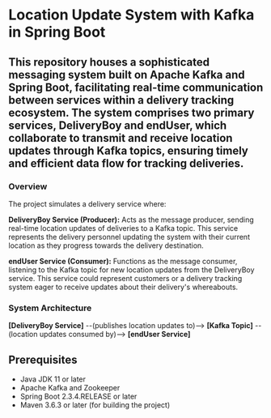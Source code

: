 # Location Update System with Kafka in Spring Boot

## This repository houses a sophisticated messaging system built on Apache Kafka and Spring Boot, facilitating real-time communication between services within a delivery tracking ecosystem. The system comprises two primary services, DeliveryBoy and endUser, which collaborate to transmit and receive location updates through Kafka topics, ensuring timely and efficient data flow for tracking deliveries.

### Overview
The project simulates a delivery service where:

**DeliveryBoy Service (Producer):** Acts as the message producer, sending real-time location updates of deliveries to a Kafka topic. This service represents the delivery personnel updating the system with their current location as they progress towards the delivery destination.

**endUser Service (Consumer):** Functions as the message consumer, listening to the Kafka topic for new location updates from the DeliveryBoy service. This service could represent customers or a delivery tracking system eager to receive updates about their delivery's whereabouts.

### System Architecture

**[DeliveryBoy Service]** --(publishes location updates to)--> **[Kafka Topic]** --(location updates consumed by)--> **[endUser Service]**

## Prerequisites
- Java JDK 11 or later
- Apache Kafka and Zookeeper
- Spring Boot 2.3.4.RELEASE or later
- Maven 3.6.3 or later (for building the project)
